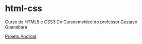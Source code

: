 # html-css
 Curso de HTML5 e CSS3 Do Cursoemvideo do professor Gustavo Guanabara

<a href= "https://renanrosostolato.github.io/Projeto----Android/"> Projeto Android
